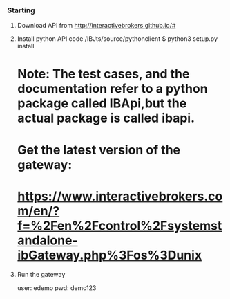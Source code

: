 ### Starting

1. Download API from http://interactivebrokers.github.io/#
2. Install python API code /IBJts/source/pythonclient $ python3 setup.py install

    # Note: The test cases, and the documentation refer to a python package called IBApi,but the actual package is called ibapi.
    # Get the latest version of the gateway:
    # https://www.interactivebrokers.com/en/?f=%2Fen%2Fcontrol%2Fsystemstandalone-ibGateway.php%3Fos%3Dunix
    
3. Run the gateway
    
    user: edemo
    pwd: demo123
